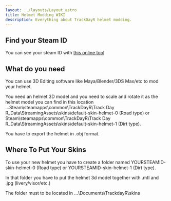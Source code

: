 ```yaml
---
layout: ../layouts/Layout.astro
title: Helmet Modding WIKI
description: Everything about TrackDayR helmet modding.
---
```


## Find your Steam ID

You can see your steam ID with [this online tool](https://steamidfinder.com/ "steamidfinder.com") 

## What do you need

You can use 3D Editing software like Maya/Blender/3DS Max/etc to mod your helmet.

You need an helmet 3D model and you need to scale and rotate it as the helmet model you can find in this location ...Steam\steamapps\common\TrackDayR\Track Day R_Data\StreamingAssets\skins\default-skin-helmet-0 (Road type) or Steam\steamapps\common\TrackDayR\Track Day R_Data\StreamingAssets\skins\default-skin-helmet-1 (Dirt type).

You have to export the helmet in .obj format.

## Where To Put Your Skins

To use your new helmet you have to create a folder named YOURSTEAMID-skin-helmet-0 (Road type) or YOURSTEAMID-skin-helmet-1 (Dirt type).

In that folder you have to put the helmet 3d model together with .mtl and .jpg (livery/visor/etc.)

The folder must to be located in ...\Documents\TrackdayR\skins
